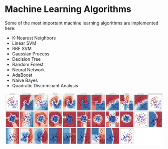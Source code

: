 # Machine Learning Algorithms

Some of the most important machine learning algorithms are implemented here:

- K-Nearest Neighbors
- Linear SVM
- RBF SVM
- Gaussian Process
- Decision Tree
- Random Forest
- Neural Network
- AdaBoost
- Naive Bayes
- Quadratic Discriminant Analysis

<img src="final_image.png">
